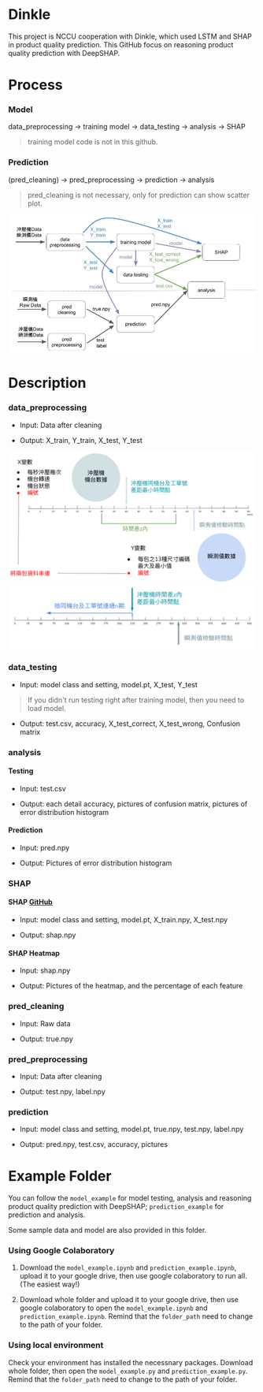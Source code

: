 # Dinkle
This project is NCCU cooperation with Dinkle, which used LSTM and SHAP in product quality prediction. 
This GitHub focus on reasoning product quality prediction with DeepSHAP.

# Process
### Model 
data_preprocessing -> training model -> data_testing -> analysis -> SHAP
> training model code is not in this github.

### Prediction
(pred_cleaning) -> pred_preprocessing -> prediction -> analysis
> pred_cleaning is not necessary, only for prediction can show scatter plot.

 ![alt text](https://github.com/YiChingLLin/Dinkle/blob/main/pic/process.jpg)

# Description
### data_preprocessing
- Input: Data after cleaning

- Output: X_train, Y_train, X_test, Y_test

 ![alt text](https://github.com/YiChingLLin/Dinkle/blob/main/pic/data_preprocessing1.png)
 ![alt text](https://github.com/YiChingLLin/Dinkle/blob/main/pic/data_preprocessing2.png)

### data_testing
- Input: model class and setting, model.pt, X_test, Y_test
> If you didn't run testing right after training model, then you need to load model.

- Output: test.csv, accuracy, X_test_correct, X_test_wrong, Confusion matrix

### analysis
#### Testing
- Input: test.csv

- Output: each detail accuracy, pictures of confusion matrix, pictures of error distribution histogram

#### Prediction
- Input: pred.npy

- Output: Pictures of error distribution histogram

### SHAP 
#### SHAP [GitHub](https://github.com/slundberg/shap)
- Input: model class and setting, model.pt, X_train.npy, X_test.npy

- Output: shap.npy
#### SHAP Heatmap
- Input: shap.npy

- Output: Pictures of the heatmap, and the percentage of each feature

### pred_cleaning
- Input: Raw data

- Output: true.npy

### pred_preprocessing
- Input: Data after cleaning

- Output: test.npy, label.npy

### prediction
- Input: model class and setting, model.pt, true.npy, test.npy, label.npy

- Output: pred.npy, test.csv, accuracy, pictures

# Example Folder
You can follow the `model_example` for model testing, analysis and reasoning product quality prediction with DeepSHAP; `prediction_example` for prediction and analysis.

Some sample data and model are also provided in this folder.

### Using Google Colaboratory
1. Download the `model_example.ipynb` and `prediction_example.ipynb`, upload it to your google drive, then use google colaboratory to run all. (The easiest way!)

2. Download whole folder and upload it to your google drive, then use google colaboratory to open the `model_example.ipynb` and `prediction_example.ipynb`. Remind that the `folder_path` need to change to the path of your folder.

### Using local environment
Check your environment has installed the necessnary packages. Download whole folder, then open the `model_example.py` and `prediction_example.py`. Remind that the `folder_path` need to change to the path of your folder.